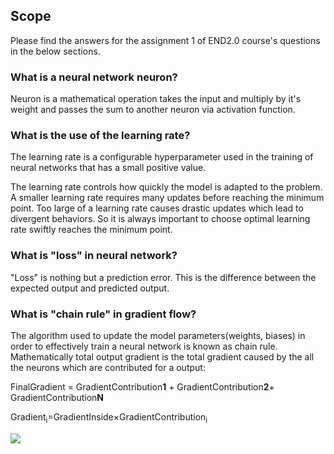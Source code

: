 ## Scope

Please find the answers for the assignment 1 of END2.0 course's questions in the below sections.

### What is a neural network neuron?
  Neuron is a mathematical operation takes the input and multiply by it's weight and passes the sum to another neuron via activation function.

### What is the use of the learning rate?
The learning rate is a configurable hyperparameter used in the training of neural networks that has a small positive value.

The learning rate controls how quickly the model is adapted to the problem. A smaller learning rate requires many updates before reaching the minimum point. Too large of a learning rate causes drastic updates which lead to divergent behaviors. So it is always important to choose optimal learning rate swiftly reaches the minimum point.

### What is "loss" in neural network?
  "Loss" is nothing but a prediction error. This is the difference between the expected output and predicted output.

### What is "chain rule" in gradient flow?
  The algorithm used to update the model parameters(weights, biases) in order to effectively train a neural network is known as chain rule.  
  Mathematically total output gradient is the total gradient caused by the all the neurons which are contributed for a output:  
    
  FinalGradient = GradientContribution**1** + GradientContribution**2**+ GradientContribution**N**
   
  Gradient<sub>i</sub>=GradientInside×GradientContribution<sub>i</sub> <!--∂Output∂wi=∂Contribution1∂wi×∂Output∂Contribution1 -->  
   
  <img align="center" src="https://render.githubusercontent.com/render/math?math=\frac{\partial _{Output}}{\partial _{w^i}} = \frac{\partial _{Contribution^i}}{\partial _{w^i}}   \frac{\partial _{Output}}{\partial _{Contribution^i}} ">
   
